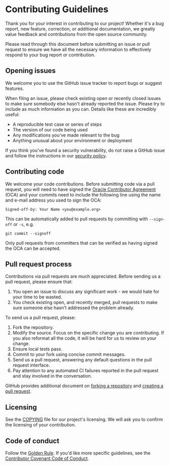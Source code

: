 # Contributing Guidelines

Thank you for your interest in contributing to our project!
Whether it's a bug report, new feature, correction, or additional
documentation, we greatly value feedback and contributions from
the open source community.

Please read through this document before submitting an issue or pull
request to ensure we have all the necessary information to
effectively respond to your bug report or contribution.

## Opening issues

We welcome you to use the GitHub issue tracker to report bugs or
suggest features.

When filing an issue, please check existing open or recently closed
issues to make sure somebody else hasn't already reported the
issue. Please try to include as much information as you can.
Details like these are incredibly useful:

* A reproducible test case or series of steps
* The version of our code being used
* Any modifications you've made relevant to the bug
* Anything unusual about your environment or deployment

If you think you've found a security
vulnerability, do not raise a GitHub issue and follow the instructions in our
[security policy](./SECURITY.md).

## Contributing code

We welcome your code contributions. Before submitting code via a pull request,
you will need to have signed the [Oracle Contributor Agreement][OCA] (OCA) and
your commits need to include the following line using the name and e-mail
address you used to sign the OCA:

```text
Signed-off-by: Your Name <you@example.org>
```

This can be automatically added to pull requests by committing with `--sign-off`
or `-s`, e.g.

```text
git commit --signoff
```

Only pull requests from committers that can be verified as having signed the OCA
can be accepted.

## Pull request process

Contributions via pull requests are much appreciated.
Before sending us a pull request, please ensure that:

1. You open an issue to discuss any significant work - we would hate
   for your time to be wasted.
2. You check existing open, and recently merged, pull requests to make
   sure someone else hasn't addressed the problem already.

To send us a pull request, please:

1. Fork the repository.
2. Modify the source. Focus on the specific change you are
   contributing. If you also reformat all the code, it will
   be hard for us to review on your change.
3. Ensure local tests pass.
4. Commit to your fork using concise commit messages.
5. Send us a pull request, answering any default questions in the pull
   request interface.
6. Pay attention to any automated CI failures reported in the pull
   request and stay involved in the conversation.

GitHub provides additional document on
[forking a repository](https://help.github.com/articles/fork-a-repo/) and
[creating a pull request](https://help.github.com/articles/creating-a-pull-request/).

## Licensing

See the [COPYING](COPYING) file for our project's licensing. We will
ask you to confirm the licensing of your contribution.

## Code of conduct

Follow the [Golden Rule](https://en.wikipedia.org/wiki/Golden_Rule). If you'd
like more specific guidelines, see the [Contributor Covenant Code of Conduct][COC].

[OCA]: https://oca.opensource.oracle.com
[COC]: https://www.contributor-covenant.org/version/1/4/code-of-conduct/

